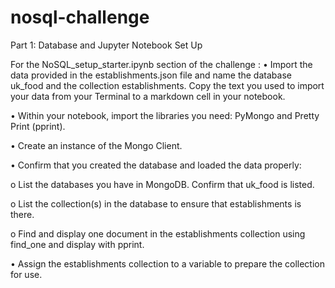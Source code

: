 # nosql-challenge
Part 1: Database and Jupyter Notebook Set Up

For the NoSQL_setup_starter.ipynb  section of the challenge :
•	Import the data provided in the establishments.json file and name the database uk_food and the collection establishments. Copy the text you used to import your data from your Terminal to a markdown cell in your notebook.

•	Within your notebook, import the libraries you need: PyMongo and Pretty Print (pprint).

•	Create an instance of the Mongo Client.

•	Confirm that you created the database and loaded the data properly:

o	List the databases you have in MongoDB. Confirm that uk_food is listed.

o	List the collection(s) in the database to ensure that establishments is there.

o	Find and display one document in the establishments collection using find_one and display with pprint.

•	Assign the establishments collection to a variable to prepare the collection for use.
